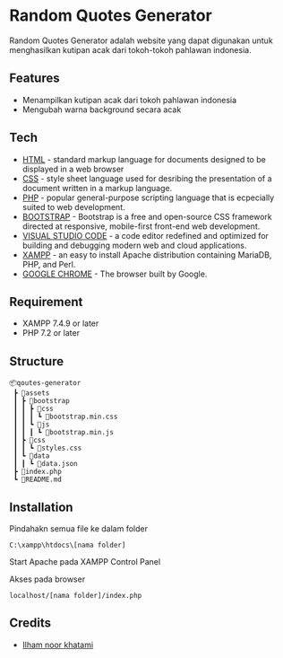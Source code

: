 # Random Quotes Generator

Random Quotes Generator adalah website yang dapat digunakan untuk menghasilkan kutipan acak dari tokoh-tokoh pahlawan indonesia. 

## Features
- Menampilkan kutipan acak dari tokoh pahlawan indonesia
- Mengubah warna background secara acak

## Tech
* [HTML](https://developer.mozilla.org/en-US/docs/Web/HTML) - standard markup language for documents designed to be displayed in a web browser
* [CSS](https://developer.mozilla.org/en-US/docs/Web/CSS) - style sheet language used for desribing the presentation of a document written in a markup language.
* [PHP](https://www.php.net/) - popular general-purpose scripting language that is ecpecially suited to web development.
* [BOOTSTRAP](https://getbootstrap.com/) - Bootstrap is a free and open-source CSS framework directed at responsive, mobile-first front-end web development.
* [VISUAL STUDIO CODE](https://code.visualstudio.com/) - a code editor redefined and optimized for building and debugging modern web and cloud applications.
* [XAMPP](https://www.apachefriends.org/download.html) - an easy to install Apache distribution containing MariaDB, PHP, and Perl.
* [GOOGLE CHROME](https://www.google.com/intl/id_id/chrome/) - The browser built by Google.

## Requirement

* XAMPP 7.4.9 or later
* PHP 7.2 or later

## Structure 

```
📦qoutes-generator
 ┣ 📂assets
 ┃ ┣ 📂bootstrap
 ┃ ┃ ┣ 📂css
 ┃ ┃ ┃ ┗ 📜bootstrap.min.css
 ┃ ┃ ┗ 📂js
 ┃ ┃ ┃ ┗ 📜bootstrap.min.js
 ┃ ┣ 📂css
 ┃ ┃ ┗ 📜styles.css
 ┃ ┗ 📂data
 ┃ ┃ ┗ 📜data.json
 ┣ 📜index.php
 ┗ 📜README.md
```

## Installation

Pindahakn semua file ke dalam folder

    C:\xampp\htdocs\[nama folder]

Start Apache pada XAMPP Control Panel

Akses pada browser

    localhost/[nama folder]/index.php

## Credits
- [Ilham noor khatami](https://github.com/ilhamKhatami)
  